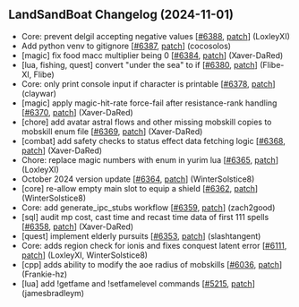 ## LandSandBoat Changelog (2024-11-01)
- Core: prevent delgil accepting negative values [[#6388](https://github.com/LandSandBoat/server/pull/6388), [patch](https://github.com/LandSandBoat/server/pull/6388.patch)] (LoxleyXI)
- Add python venv to gitignore [[#6387](https://github.com/LandSandBoat/server/pull/6387), [patch](https://github.com/LandSandBoat/server/pull/6387.patch)] (cocosolos)
- [magic] fix food macc multiplier being 0 [[#6384](https://github.com/LandSandBoat/server/pull/6384), [patch](https://github.com/LandSandBoat/server/pull/6384.patch)] (Xaver-DaRed)
- [lua, fishing, quest] convert "under the sea" to if [[#6380](https://github.com/LandSandBoat/server/pull/6380), [patch](https://github.com/LandSandBoat/server/pull/6380.patch)] (Flibe-XI, Flibe)
- Core: only print console input if character is printable [[#6378](https://github.com/LandSandBoat/server/pull/6378), [patch](https://github.com/LandSandBoat/server/pull/6378.patch)] (claywar)
- [magic] apply magic-hit-rate force-fail after resistance-rank handling [[#6370](https://github.com/LandSandBoat/server/pull/6370), [patch](https://github.com/LandSandBoat/server/pull/6370.patch)] (Xaver-DaRed)
- [chore] add avatar astral flows and other missing mobskill copies to mobskill enum file [[#6369](https://github.com/LandSandBoat/server/pull/6369), [patch](https://github.com/LandSandBoat/server/pull/6369.patch)] (Xaver-DaRed)
- [combat] add safety checks to status effect data fetching logic [[#6368](https://github.com/LandSandBoat/server/pull/6368), [patch](https://github.com/LandSandBoat/server/pull/6368.patch)] (Xaver-DaRed)
- Chore: replace magic numbers with enum in yurim lua [[#6365](https://github.com/LandSandBoat/server/pull/6365), [patch](https://github.com/LandSandBoat/server/pull/6365.patch)] (LoxleyXI)
- October 2024 version update [[#6364](https://github.com/LandSandBoat/server/pull/6364), [patch](https://github.com/LandSandBoat/server/pull/6364.patch)] (WinterSolstice8)
- [core] re-allow empty main slot to equip a shield [[#6362](https://github.com/LandSandBoat/server/pull/6362), [patch](https://github.com/LandSandBoat/server/pull/6362.patch)] (WinterSolstice8)
- Core: add generate_ipc_stubs workflow [[#6359](https://github.com/LandSandBoat/server/pull/6359), [patch](https://github.com/LandSandBoat/server/pull/6359.patch)] (zach2good)
- [sql] audit mp cost, cast time and recast time data of first 111 spells [[#6358](https://github.com/LandSandBoat/server/pull/6358), [patch](https://github.com/LandSandBoat/server/pull/6358.patch)] (Xaver-DaRed)
- [quest] implement elderly pursuits [[#6353](https://github.com/LandSandBoat/server/pull/6353), [patch](https://github.com/LandSandBoat/server/pull/6353.patch)] (slashtangent)
- Core: adds region check for ionis and fixes conquest latent error [[#6111](https://github.com/LandSandBoat/server/pull/6111), [patch](https://github.com/LandSandBoat/server/pull/6111.patch)] (LoxleyXI, WinterSolstice8)
- [cpp] adds ability to modify the aoe radius of mobskills [[#6036](https://github.com/LandSandBoat/server/pull/6036), [patch](https://github.com/LandSandBoat/server/pull/6036.patch)] (Frankie-hz)
- [lua] add !getfame and !setfamelevel commands [[#5215](https://github.com/LandSandBoat/server/pull/5215), [patch](https://github.com/LandSandBoat/server/pull/5215.patch)] (jamesbradleym)
